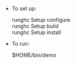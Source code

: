 * To set up:

  runghc Setup configure  
  runghc Setup build  
  runghc Setup install  

* To run:

  $HOME/bin/demo

